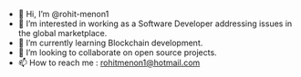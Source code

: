 - 👋 Hi, I’m @rohit-menon1
- 👀 I’m interested in working as a Software Developer addressing issues in the global marketplace.
- 🌱 I’m currently learning Blockchain development.
- 💞️ I’m looking to collaborate on open source projects.
- 📫 How to reach me :  rohitmenon1@hotmail.com

<!---
rohit-menon1/rohit-menon1 is a ✨ special ✨ repository because its `README.md` (this file) appears on your GitHub profile.
You can click the Preview link to take a look at your changes.
--->
